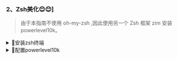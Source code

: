 ﻿### 2、Zsh美化😊😊]

> 由于本指南不使用 oh-my-zsh ,因此使用另一个 Zsh 框架 zim 安装 powerlevel10k。


<details><summary>🚀安装zsh终端</summary>

- 安装 zsh

  ```
  yum install zsh
  ```

</details>

<details><summary>🚀配置powerlevel10k</summary>

- 安装 zim

  ```
  curl -fsSL https://raw.githubusercontent.com/zimfw/install/master/install.zsh | zsh
  ```

- 编辑 Zsh 配置文件 ~/.zimrc ：

  ```
  vim ~/.zimrc

  # 在文件最后加入下面的一行文字，以添加 powerlevel10k 模块，然后退出。
  zmodule romkatv/powerlevel10k

  ```

- Start zsh!
  ```
  zsh
  ```

</details>

